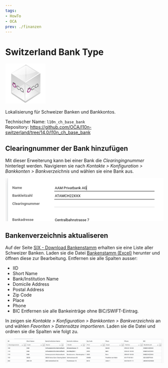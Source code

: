 ```yaml
---
tags:
- HowTo
- OCA
prev: ./finanzen
---
```

# Switzerland Bank Type
![icon_oca_app](assets/icon_oca_app.png)

Lokalisierung für Schweizer Banken und Bankkontos.

Technischer Name: `l10n_ch_base_bank`\
Repository: <https://github.com/OCA/l10n-switzerland/tree/14.0/l10n_ch_base_bank>

## Clearingnummer der Bank hinzufügen

Mit dieser Erweiterung kann bei einer Bank die *Clearingingnummer* hinterlegt werden. Navigieren sie nach *Kontakte > Konfiguration > Bankkonten > Bankverzeichnis* und wählen sie eine Bank aus.

![](assets/Switzerland%20Bank%20type%20Clearingnummer.png)

## Bankenverzeichnis aktualiseren

Auf der Seite [SIX - Download Bankenstamm](https://www.six-group.com/de/products-services/banking-services/interbank-clearing/online-services/download-bank-master.html) erhalten sie eine Liste aller Schweizer Banken. Laden sie die Datei [Bankenstamm (Excel)](https://api.six-group.com/api/epcd/bankmaster/v2/public/downloads/bcbankenstamm_e.xls) herunter und öffnen diese zur Bearbeitung. Entfernen sie alle Spalten ausser:
* IID
* Short Name
* Bank/Institution Name
* Domicile Address
* Postal Address
* Zip Code
* Place
* Phone
* BIC
Entfernen sie alle Bankeinträge ohne BIC/SWIFT-Eintrag.

In zeigen sie *Kontakte > Konfiguration > Bankkonten > Bankverzeichnis* an und wählen *Favoriten > Datensätze importieren*. Laden sie die Datei und ordnen sie die Spalten wie folgt zu.

![](assets/Switzerland%20Bank%20Type%20Spalte%20zuordnen.png)